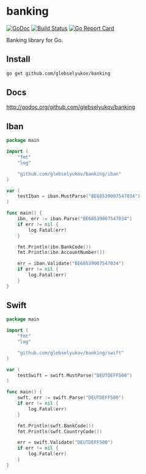 # banking 
[![GoDoc](http://img.shields.io/badge/go-documentation-blue.svg?style=flat-square)](http://godoc.org/github.com/glebselyukov/banking) 
[![Build Status](https://cloud.drone.io/api/badges/jbub/banking/status.svg)](https://cloud.drone.io/jbub/banking)
[![Go Report Card](https://goreportcard.com/badge/github.com/glebselyukov/banking)](https://goreportcard.com/report/github.com/glebselyukov/banking)

Banking library for Go.

## Install

```bash
go get github.com/glebselyukov/banking
```

## Docs

http://godoc.org/github.com/glebselyukov/banking

## Iban

```go
package main

import (
    "fmt"
    "log"

    "github.com/glebselyukov/banking/iban"
)

var (
    testIban = iban.MustParse("BE68539007547034")
)

func main() {
    ibn, err := iban.Parse("BE68539007547034")
    if err != nil {
        log.Fatal(err)
    }

    fmt.Println(ibn.BankCode())
    fmt.Println(ibn.AccountNumber())

    err = iban.Validate("BE68539007547034")
    if err != nil {
        log.Fatal(err)
    }
}
```

## Swift

```go
package main

import (
    "fmt"
    "log"

    "github.com/glebselyukov/banking/swift"
)

var (
    testSwift = swift.MustParse("DEUTDEFF500")
)

func main() {
    swft, err := swift.Parse("DEUTDEFF500")
    if err != nil {
        log.Fatal(err)
    }

    fmt.Println(swft.BankCode())
    fmt.Println(swft.CountryCode())

    err = swift.Validate("DEUTDEFF500")
    if err != nil {
        log.Fatal(err)
    }
}
```